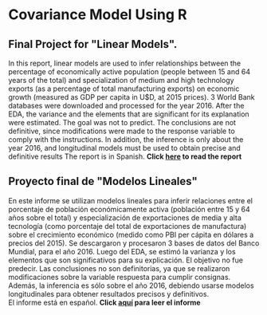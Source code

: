 # Covariance Model Using R


## Final Project for "Linear Models".

In this report, linear models are used to infer relationships between the percentage of economically active population (people between 15 and 64 years of the total) and specialization of medium and high technology exports (as a percentage of total manufacturing exports) on economic growth (measured as GDP per capita in U$D, at 2015 prices). 
3 World Bank databases were downloaded and processed for the year 2016. After the EDA, the variance and the elements that are significant for its explanation were estimated. The goal was not to predict.
The conclusions are not definitive, since modifications were made to the response variable to comply with the instructions. In addition, the inference is only about the year 2016, and longitudinal models must be used to obtain precise and definitive results
The report is in Spanish.
**Click [here](https://drive.google.com/file/d/1SjQDnRW1f9G_2KRvK5ObIXsUglglNG-c/view?usp=sharing) to read the report**

## Proyecto final de "Modelos Lineales"
En este informe se utilizan modelos lineales para inferir relaciones entre el porcentaje de población económicamente activa (población entre 15 y 64 años sobre el total) y especialización de exportaciones de media y alta tecnología (como porcentaje del total de exportaciones de manufactura) sobre el crecimiento económico (medido como PBI per cápita en dólares a precios del 2015). 
Se descargaron y procesaron 3 bases de datos del Banco Mundial, para el año 2016. Luego del EDA, se estimó la varianza y los elementos que son significativos para su explicación. El objetivo no fue predecir. 
Las conclusiones no son definitorias, ya que se realizaron modificaciones sobre la variable respuesta para cumplir consignas. Además, la inferencia es sólo sobre el año 2016, debiendo usarse modelos longitudinales para obtener resultados precisos y definitivos.  
El informe está en español.
**Click [aquí](https://drive.google.com/file/d/1SjQDnRW1f9G_2KRvK5ObIXsUglglNG-c/view?usp=sharing) para leer el informe**
